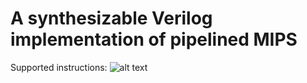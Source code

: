 A synthesizable Verilog implementation of pipelined MIPS
==
Supported instructions:
![alt text](http://url/to/img.png)

